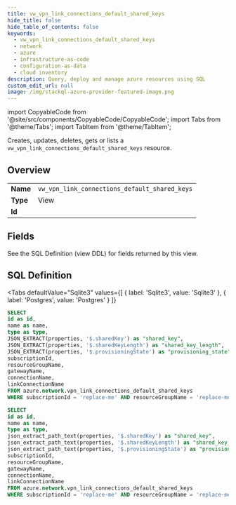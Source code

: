 ```yaml
--- 
title: vw_vpn_link_connections_default_shared_keys
hide_title: false
hide_table_of_contents: false
keywords:
  - vw_vpn_link_connections_default_shared_keys
  - network
  - azure
  - infrastructure-as-code
  - configuration-as-data
  - cloud inventory
description: Query, deploy and manage azure resources using SQL
custom_edit_url: null
image: /img/stackql-azure-provider-featured-image.png
---
```


import CopyableCode from '@site/src/components/CopyableCode/CopyableCode';
import Tabs from '@theme/Tabs';
import TabItem from '@theme/TabItem';

Creates, updates, deletes, gets or lists a <code>vw_vpn_link_connections_default_shared_keys</code> resource.

## Overview
<table><tbody>
<tr><td><b>Name</b></td><td><code>vw_vpn_link_connections_default_shared_keys</code></td></tr>
<tr><td><b>Type</b></td><td>View</td></tr>
<tr><td><b>Id</b></td><td><CopyableCode code="azure.network.vw_vpn_link_connections_default_shared_keys" /></td></tr>
</tbody></table>

## Fields

See the SQL Definition (view DDL) for fields returned by this view.

## SQL Definition

<Tabs
defaultValue="Sqlite3"
values={[
{ label: 'Sqlite3', value: 'Sqlite3' },
{ label: 'Postgres', value: 'Postgres' }
]}
>
<TabItem value="Sqlite3">

```sql
SELECT
id as id,
name as name,
type as type,
JSON_EXTRACT(properties, '$.sharedKey') as "shared_key",
JSON_EXTRACT(properties, '$.sharedKeyLength') as "shared_key_length",
JSON_EXTRACT(properties, '$.provisioningState') as "provisioning_state",
subscriptionId,
resourceGroupName,
gatewayName,
connectionName,
linkConnectionName
FROM azure.network.vpn_link_connections_default_shared_keys
WHERE subscriptionId = 'replace-me' AND resourceGroupName = 'replace-me' AND gatewayName = 'replace-me' AND connectionName = 'replace-me' AND linkConnectionName = 'replace-me';
```

</TabItem>
<TabItem value="Postgres">

```sql
SELECT
id as id,
name as name,
type as type,
json_extract_path_text(properties, '$.sharedKey') as "shared_key",
json_extract_path_text(properties, '$.sharedKeyLength') as "shared_key_length",
json_extract_path_text(properties, '$.provisioningState') as "provisioning_state",
subscriptionId,
resourceGroupName,
gatewayName,
connectionName,
linkConnectionName
FROM azure.network.vpn_link_connections_default_shared_keys
WHERE subscriptionId = 'replace-me' AND resourceGroupName = 'replace-me' AND gatewayName = 'replace-me' AND connectionName = 'replace-me' AND linkConnectionName = 'replace-me';
```

</TabItem>
</Tabs>
